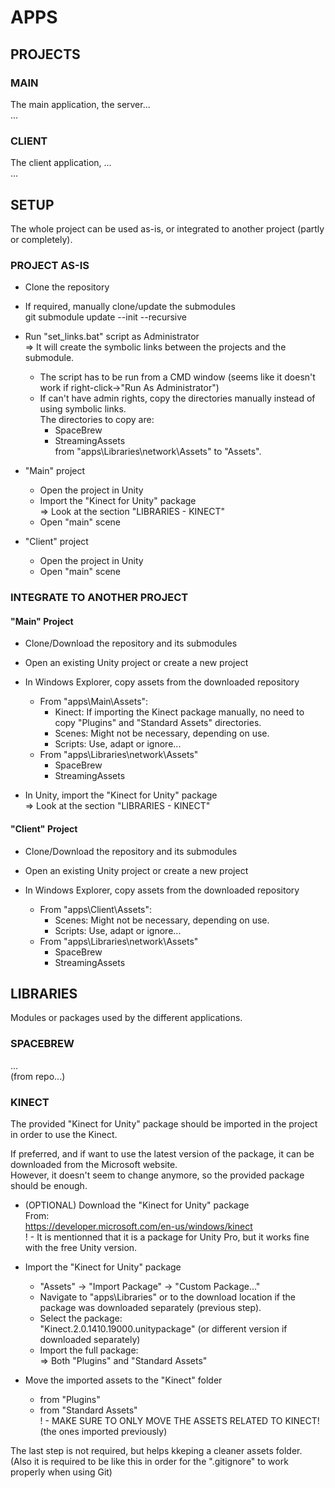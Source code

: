 # APPS

## PROJECTS

### MAIN

The main application, the server...<br>
...<br>

### CLIENT

The client application, ...<br>
...<br>


## SETUP

The whole project can be used as-is, or integrated to another project (partly or completely).<br>

### PROJECT AS-IS

- Clone the repository<br>

- If required, manually clone/update the submodules<br>
    git submodule update --init --recursive

- Run "set_links.bat" script as Administrator<br>
    => It will create the symbolic links between the projects and the submodule.<br>
    - The script has to be run from a CMD window (seems like it doesn't work if right-click->"Run As Administrator")<br>
    - If can't have admin rights, copy the directories manually instead of using symbolic links.<br>
        The directories to copy are:<br>
        - SpaceBrew<br>
        - StreamingAssets<br>
        from "apps\Libraries\network\Assets" to "Assets".<br>

- "Main" project<br>
    - Open the project in Unity<br>
    - Import the "Kinect for Unity" package<br>
        => Look at the section "LIBRARIES - KINECT"<br>
    - Open "main" scene<br>

- "Client" project<br>
    - Open the project in Unity<br>
    - Open "main" scene<br>


### INTEGRATE TO ANOTHER PROJECT

#### "Main" Project

- Clone/Download the repository and its submodules<br>

- Open an existing Unity project or create a new project<br>

- In Windows Explorer, copy assets from the downloaded repository<br>
    - From "apps\Main\Assets":<br>
        - Kinect: If importing the Kinect package manually, no need to copy "Plugins" and "Standard Assets" directories.<br>
        - Scenes: Might not be necessary, depending on use.<br>
        - Scripts: Use, adapt or ignore...<br>
    - From "apps\Libraries\network\Assets"<br>
        - SpaceBrew<br>
        - StreamingAssets<br>

- In Unity, import the "Kinect for Unity" package<br>
    => Look at the section "LIBRARIES - KINECT"


#### "Client" Project

- Clone/Download the repository and its submodules<br>

- Open an existing Unity project or create a new project<br>

- In Windows Explorer, copy assets from the downloaded repository<br>
    - From "apps\Client\Assets":<br>
        - Scenes: Might not be necessary, depending on use.<br>
        - Scripts: Use, adapt or ignore...<br>
    - From "apps\Libraries\network\Assets"<br>
        - SpaceBrew<br>
        - StreamingAssets<br>


## LIBRARIES

Modules or packages used by the different applications.<br>


### SPACEBREW

...<br>
(from repo...)<br>


### KINECT

The provided "Kinect for Unity" package should be imported in the project in order to use the Kinect.<br>

If preferred, and if want to use the latest version of the package, it can be downloaded from the Microsoft website.<br>
However, it doesn't seem to change anymore, so the provided package should be enough.<br>


- (OPTIONAL) Download the "Kinect for Unity" package<br>
    From:<br>
    https://developer.microsoft.com/en-us/windows/kinect<br>
    ! - It is mentionned that it is a package for Unity Pro, but it works fine with the free Unity version.<br>

- Import the "Kinect for Unity" package<br>
    - "Assets" -> "Import Package" -> "Custom Package..."<br>
    - Navigate to "apps\Libraries" or to the download location if the package was downloaded separately (previous step).<br>
    - Select the package:<br>
        "Kinect.2.0.1410.19000.unitypackage" (or different version if downloaded separately)<br>
    - Import the full package:<br>
        => Both "Plugins" and "Standard Assets"<br>

- Move the imported assets to the "Kinect" folder<br>
    - from "Plugins"<br>
    - from "Standard Assets"<br>
    ! - MAKE SURE TO ONLY MOVE THE ASSETS RELATED TO KINECT! (the ones imported previously)<br>

The last step is not required, but helps kkeping a cleaner assets folder.<br>
(Also it is required to be like this in order for the ".gitignore" to work properly when using Git)<br>
